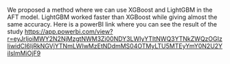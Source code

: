 We proposed a method where we can use XGBoost and LightGBM in the AFT model. LightGBM worked faster than XGBoost while giving almost the same accuracy. Here is a powerBI link where you can see the result of the study 
https://app.powerbi.com/view?r=eyJrIjoiMWY2N2NjMzgtNWM3Zi00NDY3LWIyYTItNWQ3YTNkZWQzOGIzIiwidCI6IjRkNGVjYTNmLWIwMzEtNDdmMS04OTMyLTU5MTEyYmY0N2U2YiIsImMiOjF9
